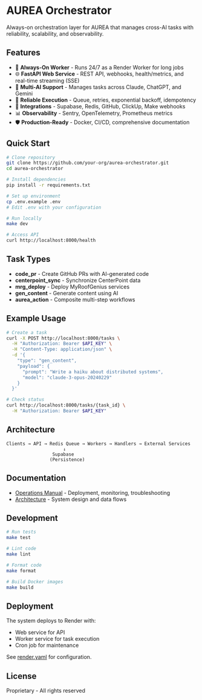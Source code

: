 # AUREA Orchestrator

Always-on orchestration layer for AUREA that manages cross-AI tasks with reliability, scalability, and observability.

## Features

- 🚀 **Always-On Worker** - Runs 24/7 as a Render Worker for long jobs
- 🌐 **FastAPI Web Service** - REST API, webhooks, health/metrics, and real-time streaming (SSE)
- 🤖 **Multi-AI Support** - Manages tasks across Claude, ChatGPT, and Gemini
- 🔄 **Reliable Execution** - Queue, retries, exponential backoff, idempotency
- 🔗 **Integrations** - Supabase, Redis, GitHub, ClickUp, Make webhooks
- 📊 **Observability** - Sentry, OpenTelemetry, Prometheus metrics
- 🛡️ **Production-Ready** - Docker, CI/CD, comprehensive documentation

## Quick Start

```bash
# Clone repository
git clone https://github.com/your-org/aurea-orchestrator.git
cd aurea-orchestrator

# Install dependencies
pip install -r requirements.txt

# Set up environment
cp .env.example .env
# Edit .env with your configuration

# Run locally
make dev

# Access API
curl http://localhost:8000/health
```

## Task Types

- **code_pr** - Create GitHub PRs with AI-generated code
- **centerpoint_sync** - Synchronize CenterPoint data
- **mrg_deploy** - Deploy MyRoofGenius services
- **gen_content** - Generate content using AI
- **aurea_action** - Composite multi-step workflows

## Example Usage

```bash
# Create a task
curl -X POST http://localhost:8000/tasks \
  -H "Authorization: Bearer $API_KEY" \
  -H "Content-Type: application/json" \
  -d '{
    "type": "gen_content",
    "payload": {
      "prompt": "Write a haiku about distributed systems",
      "model": "claude-3-opus-20240229"
    }
  }'

# Check status
curl http://localhost:8000/tasks/{task_id} \
  -H "Authorization: Bearer $API_KEY"
```

## Architecture

```
Clients → API → Redis Queue → Workers → Handlers → External Services
                     ↓
                 Supabase
                (Persistence)
```

## Documentation

- [Operations Manual](docs/OPERATIONS.md) - Deployment, monitoring, troubleshooting
- [Architecture](docs/ARCHITECTURE.md) - System design and data flows

## Development

```bash
# Run tests
make test

# Lint code
make lint

# Format code
make format

# Build Docker images
make build
```

## Deployment

The system deploys to Render with:
- Web service for API
- Worker service for task execution
- Cron job for maintenance

See [render.yaml](infra/render.yaml) for configuration.

## License

Proprietary - All rights reserved